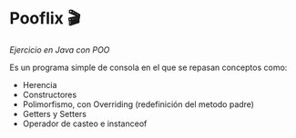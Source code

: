 # Pooflix :clapper:

_Ejercicio en Java con POO_

Es un programa simple de consola en el que se repasan conceptos como:

* Herencia
* Constructores
* Polimorfismo, con Overriding (redefinición del metodo padre)
* Getters y Setters
* Operador de casteo e instanceof
